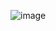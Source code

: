 
![image](https://github.com/lowols/walonNotes/java/imgs/jvmImgs/5109d16b-e97e-472f-9118-c39cbf47bb20)
